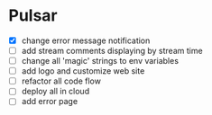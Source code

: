 # Pulsar

- [x] change error message notification
- [ ] add stream comments displaying by stream time
- [ ] change all 'magic' strings to env variables
- [ ] add logo and customize web site
- [ ] refactor all code flow
- [ ] deploy all in cloud
- [ ] add error page

